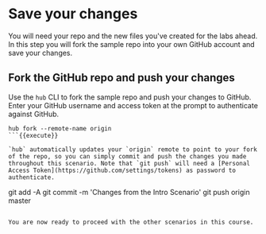 # Save your changes

You will need your repo and the new files you've created for the labs ahead. In this step you will fork the sample repo into your own GitHub account and save your changes.

## Fork the GitHub repo and push your changes

Use the `hub` CLI to fork the sample repo and push your changes to GitHub. Enter your GitHub username and access token at the prompt to authenticate against GitHub.

```
hub fork --remote-name origin
```{{execute}}

`hub` automatically updates your `origin` remote to point to your fork of the repo, so you can simply commit and push the changes you made throughout this scenario. Note that `git push` will need a [Personal Access Token](https://github.com/settings/tokens) as password to authenticate.

```
git add -A
git commit -m 'Changes from the Intro Scenario'
git push origin master
```{{execute}}

You are now ready to proceed with the other scenarios in this course.
